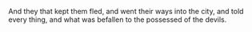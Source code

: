 And they that kept them fled, and went their ways into the city, and told every thing, and what was befallen to the possessed of the devils.
